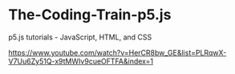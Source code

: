 # The-Coding-Train-p5.js

p5.js tutorials - JavaScript, HTML, and CSS

https://www.youtube.com/watch?v=HerCR8bw_GE&list=PLRqwX-V7Uu6Zy51Q-x9tMWIv9cueOFTFA&index=1
